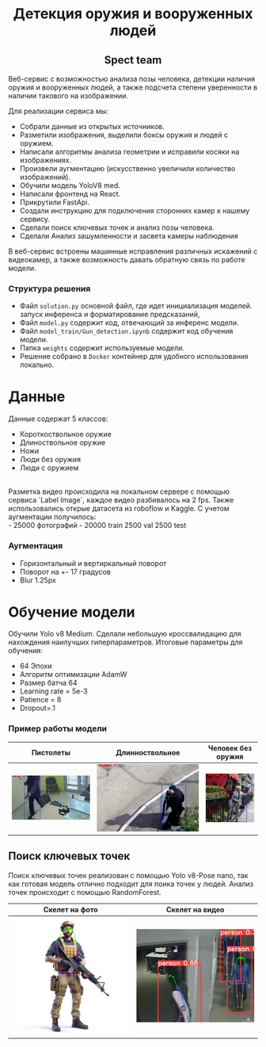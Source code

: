<h1 align="center">Детекция оружия и вооруженных людей</h1>
<h2 align="center">Spect team </h2>

Веб-сервис с возможностью анализа позы человека, детекции наличия оружия и вооруженных людей, а также подсчета степени уверенности в наличии такового на изображении.

Для реализации сервиса мы:
- Собрали данные из открытых источников.
- Разметили изображения, выделили боксы оружия и людей с оружием.
- Написали алгоритмы анализа геометрии и исправили косяки на изображениях.
- Произвели аугментацию (искусственно увеличили количество изображений).
- Обучили модель YoloV8 med.
- Написали фронтенд на React.
- Прикрутили FastApi.
- Создали инструкцию для подключения сторонних камер к нашему сервису.
- Сделали поиск ключевых точек и анализ позы человека.
- Сделали Анализ зашумленности и засвета камеры наблюдения

В веб-сервис встроены машинные исправления различных искажений с видеокамер, а также возможность давать обратную связь по работе модели.
### Структура решения
- Файл `solution.py` основной файл, где идет инициализация моделей.
запуск инференса и форматирование предсказаний, 
- Файл `model.py` содержит код, отвечающий за инференс модели.
- Файл `model_train/Gun_detection.ipynb` содержит код обучения модели.
- Папка `weights` содержит используемые модели.
- Решение собрано в `Docker` контейнер для удобного использования локально.

# Данные

Данные содержат 5 классов:
- Короткоствольное оружие
- Длиноствольное оружие
- Ножи
- Люди без оружия
- Люди с оружием
<br>
Разметка видео происходила на локальном сервере с помощью сервиса `Label Image`, каждое видео разбивалось на 2 fps. Также использовались открые датасета из roboflow и Kaggle. С учетом аугментации получилось:
</br>
- 25000 фотографий
- 20000 train 2500 val 2500 test
  
### Аугментация
- Горизонтальный и вертиркальный поворот
- Поворот на +- 17 градусов
- Blur 1.25px

# Обучение модели

Обучили Yolo v8 Medium. Сделали небольшую кроссвалидацию для нахождения наилучших гиперпараметров. Итоговые параметры для обучения:
- 64 Эпохи
- Алгоритм оптимизации AdamW
- Размер батча 64
- Learning rate = 5e-3
- Patience = 8
- Dropout=.1

### Пример работы модели
| Пистолеты                           | Длинноствольное                     | Человек без оружия                          |
| ----------------------------------- | ----------------------------------- | ------------------------------------------- |
| ![cat](images/short.jpg)            | ![dog](images/main_image.jpg)       | ![lizzard](images/without.jpg) |


## Поиск ключевых точек

Поиск ключевых точек реализован с помощью Yolo v8-Pose nano, так как готовая модель отлично подходит для поика точек у людей. Анализ точек происходит с помощью RandomForest.

|Скелет на фото                   | Скелет на видео        |
| --------------------------------| ---------------------- |
| ![cat](images/skelet_photo.jpg) | ![dog](images/skelet_video.jpg) |








